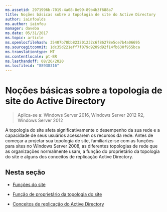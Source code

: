 ```yaml
---
ms.assetid: 2971996b-7019-4a08-8e99-89b4b3f688a7
title: Noções básicas sobre a topologia de site do Active Directory
author: iainfoulds
ms.author: iainfou
manager: daveba
ms.date: 05/31/2017
ms.topic: article
ms.openlocfilehash: 35407b78bb823201232c6f86278e5ce7b4a06695
ms.sourcegitcommit: 1dc35d221eff7f079d9209d92f14fb630f955bca
ms.translationtype: MT
ms.contentlocale: pt-BR
ms.lasthandoff: 08/26/2020
ms.locfileid: "88938316"
---
```

# <a name="understanding-active-directory-site-topology"></a>Noções básicas sobre a topologia de site do Active Directory

>Aplica-se a: Windows Server 2016, Windows Server 2012 R2, Windows Server 2012

A topologia do site afeta significativamente o desempenho da sua rede e a capacidade de seus usuários acessarem os recursos da rede. Antes de começar a projetar sua topologia de site, familiarize-se com as funções para sites no Windows Server 2008, as diferentes topologias de rede que as organizações normalmente usam, a função do proprietário da topologia do site e alguns dos conceitos de replicação Active Directory.

## <a name="in-this-section"></a>Nesta seção

-   [Funções do site](../../ad-ds/plan/Site-Functions.md)

-   [Função de proprietário da topologia do site](../../ad-ds/plan/Site-Topology-Owner-Role.md)

-   [Conceitos de replicação do Active Directory](../../ad-ds/get-started/replication/Active-Directory-Replication-Concepts.md)




